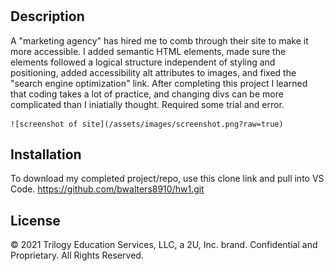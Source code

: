# <Homeworkone>

## Description
A "marketing agency" has hired me to comb through their site to make it more accessible.  I added semantic HTML elements, made sure the elements followed a logical structure independent of styling and positioning, added accessibility alt attributes to images, and fixed the "search engine optimization" link. After completing this project I learned that coding takes a lot of practice, and changing divs can be more complicated than I iniatially thought. Required some trial and error.

    ![screenshot of site](/assets/images/screenshot.png?raw=true)

## Installation
To download my completed project/repo, use this clone link and pull into VS Code. https://github.com/bwalters8910/hw1.git


## License
© 2021 Trilogy Education Services, LLC, a 2U, Inc. brand. Confidential and Proprietary. All Rights Reserved.

